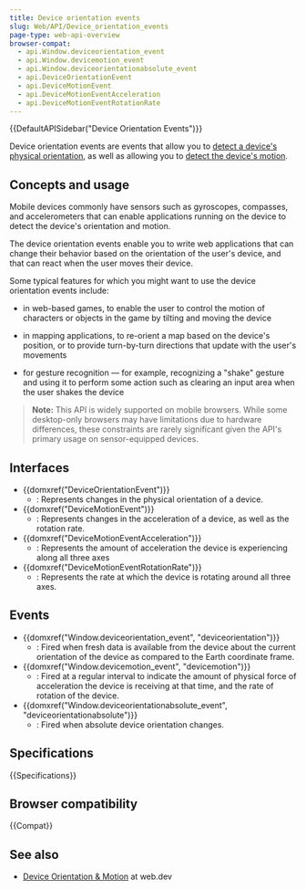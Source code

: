 ```yaml
---
title: Device orientation events
slug: Web/API/Device_orientation_events
page-type: web-api-overview
browser-compat:
  - api.Window.deviceorientation_event
  - api.Window.devicemotion_event
  - api.Window.deviceorientationabsolute_event
  - api.DeviceOrientationEvent
  - api.DeviceMotionEvent
  - api.DeviceMotionEventAcceleration
  - api.DeviceMotionEventRotationRate
---
```


{{DefaultAPISidebar("Device Orientation Events")}}

Device orientation events are events that allow you to [detect a device's physical orientation](/en-US/docs/Web/API/Device_orientation_events/Detecting_device_orientation#processing_motion_events), as well as allowing you to [detect the device's motion](/en-US/docs/Web/API/Device_orientation_events/Detecting_device_orientation#processing_motion_events).

## Concepts and usage

Mobile devices commonly have sensors such as gyroscopes, compasses, and accelerometers that can enable applications running on the device to detect the device's orientation and motion.

The device orientation events enable you to write web applications that can change their behavior based on the orientation of the user's device, and that can react when the user moves their device.

Some typical features for which you might want to use the device orientation events include:

- in web-based games, to enable the user to control the motion of characters or objects in the game by tilting and moving the device

- in mapping applications, to re-orient a map based on the device's position, or to provide turn-by-turn directions that update with the user's movements

- for gesture recognition — for example, recognizing a "shake" gesture and using it to perform some action such as clearing an input area when the user shakes the device

> **Note:** This API is widely supported on mobile browsers. While some desktop-only browsers may have limitations due to hardware differences, these constraints are rarely significant given the API's primary usage on sensor-equipped devices.

## Interfaces

- {{domxref("DeviceOrientationEvent")}}
  - : Represents changes in the physical orientation of a device.
- {{domxref("DeviceMotionEvent")}}
  - : Represents changes in the acceleration of a device, as well as the rotation rate.
- {{domxref("DeviceMotionEventAcceleration")}}
  - : Represents the amount of acceleration the device is experiencing along all three axes
- {{domxref("DeviceMotionEventRotationRate")}}
  - : Represents the rate at which the device is rotating around all three axes.

## Events

- {{domxref("Window.deviceorientation_event", "deviceorientation")}}
  - : Fired when fresh data is available from the device about the current orientation of the device as compared to the Earth coordinate frame.
- {{domxref("Window.devicemotion_event", "devicemotion")}}
  - : Fired at a regular interval to indicate the amount of physical force of acceleration the device is receiving at that time, and the rate of rotation of the device.
- {{domxref("Window.deviceorientationabsolute_event", "deviceorientationabsolute")}}
  - : Fired when absolute device orientation changes.

## Specifications

{{Specifications}}

## Browser compatibility

{{Compat}}

## See also

- [Device Orientation & Motion](https://web.dev/device-orientation/) at web.dev
